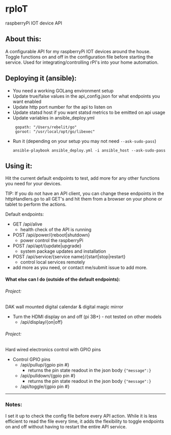 # rpIoT
raspberryPi IOT device API

## About this:
A configurable API for my raspberryPi IOT devices around the house. Toggle functions on and off in the 
configuration file before starting the service.  Used for integrating/controlling rPI's into your home automation. 

## Deploying it (ansible):
* You need a working GOLang environment setup
* Update true/false values in the api_config.json for what endpoints you want enabled
* Update http port number for the api to listen on
* Update statsd host if you want statsd metrics to be emitted on api usage
* Update variables in ansible_deploy.yml
   ```
    gopath: "/Users/rebelit/go"
    goroot: "/usr/local/opt/go/libexec"
   ```
* Run it (depending on your setup you may not need `--ask-sudo-pass`)
    ```
    ansible-playbook ansible_deploy.yml -i ansible_host --ask-sudo-pass
    ```
    
## Using it:
Hit the current default endpoints to test, add more for any other functions you need for your 
devices. 

TIP: If you do not have an API client, you can change these endpoints in the httpHandlers.go to all GET's
and hit them from a browser on your phone or tablet to perform the actions. 

Default endpoints:
* GET /api/alive
    * health check of the API is running
* POST /api/power/{reboot|shutdown}
    * power control the raspberryPi
* POST /api/apt/{update|upgrade}
    * system package updates and installation
* POST /api/service/{service name}/{start|stop|restart}
    * control local services remotely
* add more as you need, or contact me/submit issue to add more. 


#### What else can I do (outside of the default endpoints):
###### Project: 
DAK wall mounted digital calendar & digital magic mirror
* Turn the HDMI display on and off (pi 3B+) - not tested on other models
    * /api/display/{on|off}
    
###### Project: 
Hard wired electronics control with GPIO pins
* Control GPIO pins
    * /api/pullup/{gpio pin #}
        * returns the pin state readout in the json body `{"message":}`
    * /api/pulldown/{gpio pin #}
        * returns the pin state readout in the json body `{"message":}`
    * /api/toggle/{gpio pin #}

---
### Notes:
I set it up to check the config file before every API action. While it is less efficient to read the file every 
time, it adds the flexibility to toggle endpoints on and off without having to restart the entire API service.
 